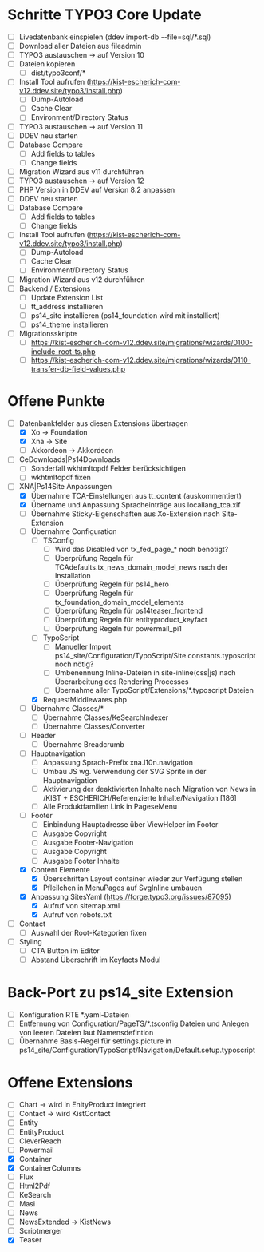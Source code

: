 # Schritte TYPO3 Core Update
- [ ] Livedatenbank einspielen (ddev import-db --file=sql/*.sql)
- [ ] Download aller Dateien aus fileadmin
- [ ] TYPO3 austauschen -> auf Version 10
- [ ] Dateien kopieren
  - [ ] dist/typo3conf/*
- [ ] Install Tool aufrufen (https://kist-escherich-com-v12.ddev.site/typo3/install.php)
  - [ ] Dump-Autoload
  - [ ] Cache Clear
  - [ ] Environment/Directory Status
- [ ] TYPO3 austauschen -> auf Version 11
- [ ] DDEV neu starten
- [ ] Database Compare
  - [ ] Add fields to tables
  - [ ] Change fields
- [ ] Migration Wizard aus v11 durchführen
- [ ] TYPO3 austauschen -> auf Version 12
- [ ] PHP Version in DDEV auf Version 8.2 anpassen
- [ ] DDEV neu starten
- [ ] Database Compare
  - [ ] Add fields to tables
  - [ ] Change fields
- [ ] Install Tool aufrufen (https://kist-escherich-com-v12.ddev.site/typo3/install.php)
  - [ ] Dump-Autoload
  - [ ] Cache Clear
  - [ ] Environment/Directory Status
- [ ] Migration Wizard aus v12 durchführen
- [ ] Backend / Extensions
  - [ ] Update Extension List
  - [ ] tt_address installieren
  - [ ] ps14_site installieren (ps14_foundation wird mit installiert)
  - [ ] ps14_theme installieren
- [ ] Migrationsskripte
  - [ ] https://kist-escherich-com-v12.ddev.site/migrations/wizards/0100-include-root-ts.php
  - [ ] https://kist-escherich-com-v12.ddev.site/migrations/wizards/0110-transfer-db-field-values.php

# Offene Punkte
- [ ] Datenbankfelder aus diesen Extensions übertragen
  - [x] Xo -> Foundation
  - [x] Xna -> Site
  - [ ] Akkordeon -> Akkordeon
- [ ] CeDownloads|Ps14Downloads
  - [ ] Sonderfall wkhtmltopdf Felder berücksichtigen
  - [ ] wkhtmltopdf fixen
- [ ] XNA|Ps14Site Anpassungen
  - [x] Übernahme TCA-Einstellungen aus tt_content (auskommentiert)
  - [x] Übername und Anpassung Spracheinträge aus locallang_tca.xlf
  - [ ] Übernahme Sticky-Eigenschaften aus Xo-Extension nach Site-Extension
  - [ ] Übernahme Configuration
    - [ ] TSConfig
      - [ ] Wird das Disabled von tx_fed_page_* noch benötigt?
      - [ ] Überprüfung Regeln für TCAdefaults.tx_news_domain_model_news nach der Installation
      - [ ] Überprüfung Regeln für ps14_hero
      - [ ] Überprüfung Regeln für tx_foundation_domain_model_elements
      - [ ] Überprüfung Regeln für ps14teaser_frontend
      - [ ] Überprüfung Regeln für entityproduct_keyfact
      - [ ] Überprüfung Regeln für powermail_pi1
    - [ ] TypoScript
      - [ ] Manueller Import ps14_site/Configuration/TypoScript/Site.constants.typoscript noch nötig?
      - [ ] Umbenennung Inline-Dateien in site-inline(css|js) nach Überarbeitung des Rendering Processes
      - [ ] Übernahme aller TypoScript/Extensions/*.typoscript Dateien
    - [x] RequestMiddlewares.php
  - [ ] Übernahme Classes/*
    - [ ] Übernahme Classes/KeSearchIndexer
    - [ ] Übernahme Classes/Converter
  - [ ] Header
    - [ ] Übernahme Breadcrumb
  - [ ] Hauptnavigation
    - [ ] Anpassung Sprach-Prefix xna.l10n.navigation
    - [ ] Umbau JS wg. Verwendung der SVG Sprite in der Hauptnavigation
    - [ ] Aktivierung der deaktivierten Inhalte nach Migration von News in /KIST + ESCHERICH/Referenzierte Inhalte/Navigation [186]
    - [ ] Alle Produktfamilien Link in PageseMenu
  - [ ] Footer
    - [ ] Einbindung Hauptadresse über ViewHelper im Footer
    - [ ] Ausgabe Copyright
    - [ ] Ausgabe Footer-Navigation
    - [ ] Ausgabe Copyright
    - [ ] Ausgabe Footer Inhalte
  - [x] Content Elemente
    - [x] Überschriften Layout container wieder zur Verfügung stellen
    - [x] Pfleilchen in MenuPages auf SvgInline umbauen
  - [x] Anpassung SitesYaml (https://forge.typo3.org/issues/87095)
    - [x] Aufruf von sitemap.xml
    - [x] Aufruf von robots.txt
- [ ] Contact
  - [ ] Auswahl der Root-Kategorien fixen
- [ ] Styling
  - [ ] CTA Button im Editor
  - [ ] Abstand Überschrift im Keyfacts Modul

# Back-Port zu ps14_site Extension
- [ ] Konfiguration RTE *.yaml-Dateien 
- [ ] Entfernung von Configuration/PageTS/*.tsconfig Dateien und Anlegen von leeren Dateien laut Namensdefintion
- [ ] Übernahme Basis-Regel für settings.picture in ps14_site/Configuration/TypoScript/Navigation/Default.setup.typoscript

# Offene Extensions
- [ ] Chart -> wird in EnityProduct integriert
- [ ] Contact -> wird KistContact
- [ ] Entity
- [ ] EntityProduct
- [ ] CleverReach
- [ ] Powermail
- [x] Container
- [x] ContainerColumns
- [ ] Flux
- [ ] Html2Pdf
- [ ] KeSearch
- [ ] Masi
- [ ] News
- [ ] NewsExtended -> KistNews
- [ ] Scriptmerger
- [x] Teaser